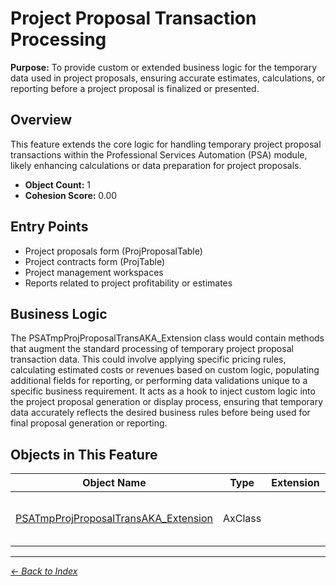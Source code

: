 # Project Proposal Transaction Processing

**Purpose:** To provide custom or extended business logic for the temporary data used in project proposals, ensuring accurate estimates, calculations, or reporting before a project proposal is finalized or presented.

## Overview

This feature extends the core logic for handling temporary project proposal transactions within the Professional Services Automation (PSA) module, likely enhancing calculations or data preparation for project proposals.

- **Object Count:** 1
- **Cohesion Score:** 0.00

## Entry Points

- Project proposals form (ProjProposalTable)
- Project contracts form (ProjTable)
- Project management workspaces
- Reports related to project profitability or estimates

## Business Logic

The PSATmpProjProposalTransAKA_Extension class would contain methods that augment the standard processing of temporary project proposal transaction data. This could involve applying specific pricing rules, calculating estimated costs or revenues based on custom logic, populating additional fields for reporting, or performing data validations unique to a specific business requirement. It acts as a hook to inject custom logic into the project proposal generation or display process, ensuring that temporary data accurately reflects the desired business rules before being used for final proposal generation or reporting.

## Objects in This Feature

| Object Name | Type | Extension | Description |
|-------------|------|-----------|-------------|
| [PSATmpProjProposalTransAKA_Extension](Objects/PSATmpProjProposalTransAKA_Extension.md) | AxClass |  | <summary> Augmented class for the table <c>PSAT... |

---

*[← Back to Index](../../index.md)*
